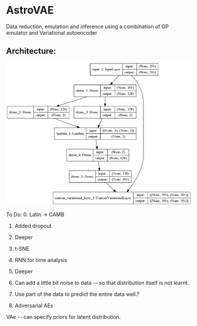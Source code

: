 # AstroVAE
Data reduction, emulation and inference using a combination of GP emulator and Variational autoencoder 

## Architecture: 

![Model](Old/ArchitectureFullAE.png "Full model")

To Do:
0. Latin -> CAMB 

1. Added dropout
2. Deeper

3. t-SNE
4. RNN for time analysis

5. Deeper

6. Can add a little bit noise to data -- so that distribution itself is not learnt.
7. Use part of the data to predict the entire data well.?


7. Adversarial AEs

VAe -- can specify priors for latent distribution. 





